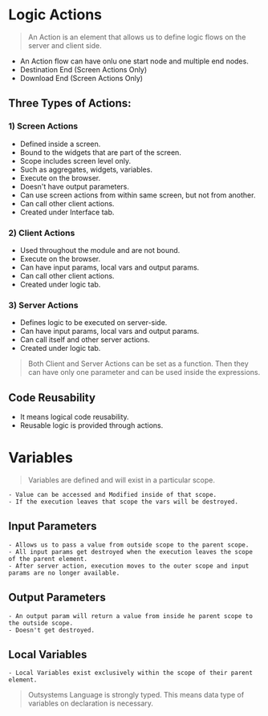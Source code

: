 # Logic Actions

> An Action is an element that allows us to define logic flows on the server and client side.


- An Action flow can have onlu one start node and multiple end nodes.
 - Destination End (Screen Actions Only)
 - Download End (Screen Actions Only)

## Three Types of Actions:

### 1) Screen Actions
 - Defined inside a screen.
 - Bound to the widgets that are part of the screen.
 - Scope includes screen level only.
 - Such as aggregates, widgets, variables.
 - Execute on the browser.
 - Doesn't have output parameters.
 - Can use screen actions from within same screen, but not from another.
 - Can call other client actions.
 - Created under Interface tab.

### 2) Client Actions
 - Used throughout the module and are not bound.
 - Execute on the browser.
 - Can have input params, local vars and output params.
 - Can call other client actions.
 - Created under logic tab.

### 3) Server Actions

 - Defines logic to be executed on server-side.
 - Can have input params, local vars and output params.
 - Can call itself and other server actions.
 - Created under logic tab.

> Both Client and Server Actions can be set as a function. Then they can have only one parameter and can be used inside the expressions.

## Code Reusability

- It means logical code reusability.
- Reusable logic is provided through actions.


# Variables

> Variables are defined and will exist in a particular scope.

    - Value can be accessed and Modified inside of that scope. 
    - If the execution leaves that scope the vars will be destroyed.


## Input Parameters

    - Allows us to pass a value from outside scope to the parent scope.
    - All input params get destroyed when the execution leaves the scope of the parent element.
    - After server action, execution moves to the outer scope and input params are no longer available.

## Output Parameters

    - An output param will return a value from inside he parent scope to the outside scope.
    - Doesn't get destroyed.

## Local Variables

    - Local Variables exist exclusively within the scope of their parent element.

> Outsystems Language is strongly typed. This means data type of variables on declaration is necessary.




